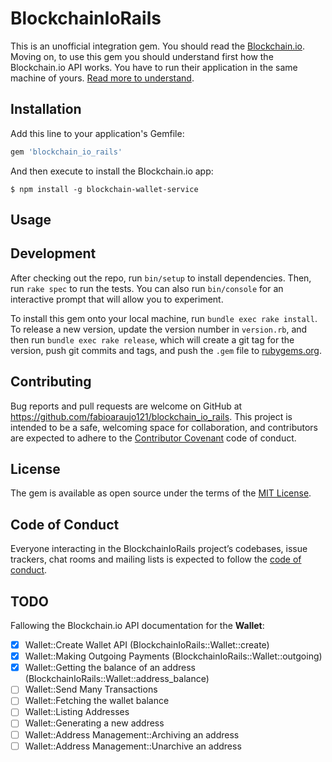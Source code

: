 # BlockchainIoRails

This is an unofficial integration gem. You should read the [Blockchain.io](https://www.blockchain.com/pt/api/).
Moving on, to use this gem you should understand first how the Blockchain.io API works. You have to run their application in the same machine of yours. [Read more to understand](https://github.com/blockchain/service-my-wallet-v3#getting-started).


## Installation

Add this line to your application's Gemfile:

```ruby
gem 'blockchain_io_rails'
```

And then execute to install the Blockchain.io app:

    $ npm install -g blockchain-wallet-service

## Usage


## Development

After checking out the repo, run `bin/setup` to install dependencies. Then, run `rake spec` to run the tests. You can also run `bin/console` for an interactive prompt that will allow you to experiment.

To install this gem onto your local machine, run `bundle exec rake install`. To release a new version, update the version number in `version.rb`, and then run `bundle exec rake release`, which will create a git tag for the version, push git commits and tags, and push the `.gem` file to [rubygems.org](https://rubygems.org).

## Contributing

Bug reports and pull requests are welcome on GitHub at https://github.com/fabioaraujo121/blockchain_io_rails. This project is intended to be a safe, welcoming space for collaboration, and contributors are expected to adhere to the [Contributor Covenant](http://contributor-covenant.org) code of conduct.

## License

The gem is available as open source under the terms of the [MIT License](https://opensource.org/licenses/MIT).

## Code of Conduct

Everyone interacting in the BlockchainIoRails project’s codebases, issue trackers, chat rooms and mailing lists is expected to follow the [code of conduct](https://github.com/[USERNAME]/blockchain_io_rails/blob/master/CODE_OF_CONDUCT.md).

## TODO

Fallowing the Blockchain.io API documentation for the **Wallet**:

- [X] Wallet::Create Wallet API (BlockchainIoRails::Wallet::create)
- [X] Wallet::Making Outgoing Payments (BlockchainIoRails::Wallet::outgoing)
- [X] Wallet::Getting the balance of an address (BlockchainIoRails::Wallet::address_balance)
- [ ] Wallet::Send Many Transactions
- [ ] Wallet::Fetching the wallet balance
- [ ] Wallet::Listing Addresses
- [ ] Wallet::Generating a new address
- [ ] Wallet::Address Management::Archiving an address
- [ ] Wallet::Address Management::Unarchive an address